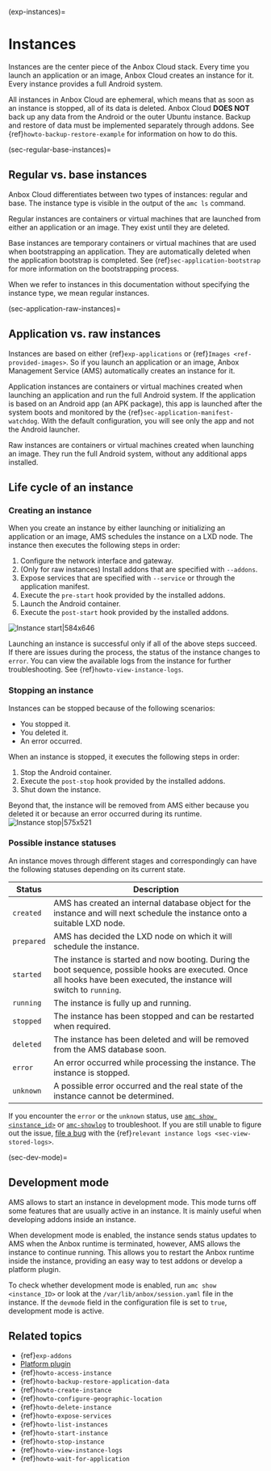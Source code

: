 (exp-instances)=
# Instances

Instances are the center piece of the Anbox Cloud stack. Every time you launch an application or an image, Anbox Cloud creates an instance for it. Every instance provides a full Android system.

All instances in Anbox Cloud are ephemeral, which means that as soon as an instance is stopped, all of its data is deleted. Anbox Cloud **DOES NOT** back up any data from the Android or the outer Ubuntu instance. Backup and restore of data must be implemented separately through addons. See {ref}`howto-backup-restore-example` for information on how to do this.

(sec-regular-base-instances)=
## Regular vs. base instances

Anbox Cloud differentiates between two types of instances: regular and base. The instance type is visible in the output of the `amc ls` command.

Regular instances are containers or virtual machines that are launched from either an application or an image. They exist until they are deleted.

Base instances are temporary containers or virtual machines that are used when bootstrapping an application. They are automatically deleted when the application bootstrap is completed. See {ref}`sec-application-bootstrap` for more information on the bootstrapping process.

When we refer to instances in this documentation without specifying the instance type, we mean regular instances.

(sec-application-raw-instances)=
## Application vs. raw instances

Instances are based on either {ref}`exp-applications` or {ref}`Images <ref-provided-images>`. So if you launch an application or an image, Anbox Management Service (AMS) automatically creates an instance for it.

Application instances are containers or virtual machines created when launching an application and run the full Android system. If the application is based on an Android app (an APK package), this app is launched after the system boots and monitored by the {ref}`sec-application-manifest-watchdog`. With the default configuration, you will see only the app and not the Android launcher.

Raw instances are containers or virtual machines created when launching an image. They run the full Android system, without any additional apps installed.

## Life cycle of an instance

### Creating an instance

When you create an instance by either launching or initializing an application or an image, AMS schedules the instance on a LXD node. The instance then executes the following steps in order:

1. Configure the network interface and gateway.
1. (Only for raw instances) Install addons that are specified with `--addons`.
1. Expose services that are specified with `--service` or through the application manifest.
1. Execute the `pre-start` hook provided by the installed addons.
1. Launch the Android container.
1. Execute the `post-start` hook provided by the installed addons.

![Instance start|584x646](/images/instance_start.png)

Launching an instance is successful only if all of the above steps succeed. If there are issues during the process, the status of the instance changes to `error`. You can view the available logs from the instance for further troubleshooting. See {ref}`howto-view-instance-logs`.

### Stopping an instance

Instances can be stopped because of the following scenarios:

- You stopped it.
- You deleted it.
- An error occurred.

When an instance is stopped, it executes the following steps in order:

1. Stop the Android container.
2. Execute the `post-stop` hook provided by the installed addons.
3. Shut down the instance.

Beyond that, the instance will be removed from AMS either because you deleted it or because an error occurred during its runtime.
![Instance stop|575x521](/images/instance_stop.png)

### Possible instance statuses

An instance moves through different stages and correspondingly can have the following statuses depending on its current state.

| Status            |  Description |
|-------------------|--------------|
| `created`         | AMS has created an internal database object for the instance and will next schedule the instance onto a suitable LXD node. |
| `prepared`        | AMS has decided the LXD node on which it will schedule the instance. |
| `started`         | The instance is started and now booting. During the boot sequence, possible hooks are executed. Once all hooks have been executed, the instance will switch to `running`. |
| `running`         | The instance is fully up and running. |
| `stopped`         | The instance has been stopped and can be restarted when required.|
| `deleted`         | The instance has been deleted and will be removed from the AMS database soon. |
| `error`           | An error occurred while processing the instance. The instance is stopped. |
| `unknown`         | A possible error occurred and the real state of the instance cannot be determined. |

If you encounter the `error` or the `unknown` status, use [`amc show <instance_id>`](/reference/cmd-ref/amc-command-reference/show.md) or [`amc-showlog`](/reference/cmd-ref/amc-command-reference/show-log.md) to troubleshoot. If you are still unable to figure out the issue, [file a bug](https://bugs.launchpad.net/anbox-cloud) with the {ref}`relevant instance logs <sec-view-stored-logs>`.

(sec-dev-mode)=
## Development mode

AMS allows to start an instance in development mode. This mode turns off some features that are usually active in an instance. It is mainly useful when developing addons inside an instance.

When development mode is enabled, the instance sends status updates to AMS when the Anbox runtime is terminated, however, AMS allows the instance to continue running. This allows you to restart the Anbox runtime inside the instance, providing an easy way to test addons or develop a platform plugin.

To check whether development mode is enabled, run `amc show <instance_ID>` or look at the `/var/lib/anbox/session.yaml` file in the instance. If the `devmode` field in the configuration file is set to `true`, development mode is active.

## Related topics

* {ref}`exp-addons`
* [Platform plugin](https://canonical.github.io/anbox-cloud.github.com/latest/anbox-platform-sdk/)
* {ref}`howto-access-instance`
* {ref}`howto-backup-restore-application-data`
* {ref}`howto-create-instance`
* {ref}`howto-configure-geographic-location`
* {ref}`howto-delete-instance`
* {ref}`howto-expose-services`
* {ref}`howto-list-instances`
* {ref}`howto-start-instance`
* {ref}`howto-stop-instance`
* {ref}`howto-view-instance-logs`
* {ref}`howto-wait-for-application`
